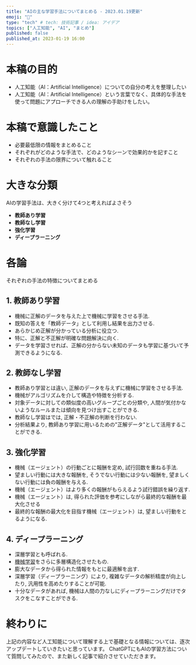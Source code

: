 ```yaml
---
title: "AIの主な学習手法についてまとめる - 2023.01.19更新"
emoji: "📝"
type: "tech" # tech: 技術記事 / idea: アイデア
topics: ["人工知能", "AI", "まとめ"]
published: false
published_at: 2023-01-19 16:00
---
```


# 本稿の目的
- 人工知能（AI：Artificial Intelligence）についての自分の考えを整理したい
- 人工知能（AI：Artificial Intelligence）という言葉でなく、具体的な手法を使って問題にアプローチできる人の理解の手助けをしたい。

# 本稿で意識したこと
- 必要最低限の情報をまとめること
- それぞれがどのような手法で、どのようなシーンで効果的かを記すこと
- それぞれの手法の限界について触れること

# 大きな分類

AIの学習手法は、大きく分けて4つと考えればよさそう
- **教師あり学習**
- **教師なし学習**
- **強化学習**
- **ディープラーニング**

# 各論
それぞれの手法の特徴についてまとめる

## 1. 教師あり学習
- 機械に正解のデータを与えた上で機械に学習をさせる手法.
- 既知の答えを「教師データ」として利用し結果を出力させる.
- あらかじめ正解が分かっている分析に役立つ.
- 特に、正解と不正解が明確な問題解決に向く.
- データを学習させれば、正解の分からない未知のデータも学習に基づいて予測できるようになる.


## 2. 教師なし学習
- 教師あり学習とは違い, 正解のデータを与えずに機械に学習をさせる手法.
- 機械がアルゴリズムを介して構造や特徴を分析する.
- 対象データに対しての類似度の高いグループごとの分類や, 人間が気付かないようなルールまたは傾向を見つけ出すことができる.
- 教師なし学習はでは, 正解・不正解の判断を行わない.
- 分析結果より, 教師あり学習に用いるための"正解データ"として活用することができる.


## 3. 強化学習
- 機械（エージェント）の行動ごとに報酬を定め, 試行回数を重ねる手法.
- 望ましい行動には大きな報酬を, そうでない行動には少ない報酬を, 望ましくない行動には負の報酬を与える.
- 機械（エージェント）はより多くの報酬がもらえるよう試行錯誤を繰り返す.
- 機械（エージェント）は, 得られた評価を参考にしながら最終的な報酬を最大化させる
- 最終的な報酬の最大化を目指す機械（エージェント）は, 望ましい行動をとるようになる.


## 4. ディープラーニング
- 深層学習とも呼ばれる.
- [機械学習]()をさらに多層構造化させたもの.
- 膨大なデータから得られた情報をもとに最適解を出す.
- 深層学習（ディープラーニング）により, 複雑なデータの解析精度が向上したり, 汎用性を高めたりすることが可能.
- 十分なデータがあれば, 機械は人間の力なしにディープラーニングだけでタスクをこなすことができる.

# 終わりに
上記の内容など人工知能について理解する上で基礎となる情報については、逐次アップデートしていきたいと思っています。
ChatGPTにもAIの学習方法について質問してみたので、また新しく記事で紹介させていただきます。
